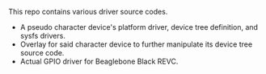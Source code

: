 This repo contains various driver source codes.
*  A pseudo character device's platform driver, device tree definition, and sysfs drivers.
*  Overlay for said character device to further manipulate its device tree source code.
*  Actual GPIO driver for Beaglebone Black REVC.
